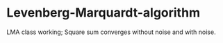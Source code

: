 # Levenberg-Marquardt-algorithm

LMA class working; Square sum converges without noise and with noise.
